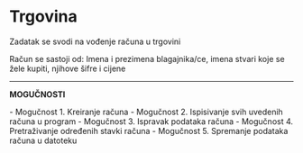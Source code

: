# Trgovina
<p>Zadatak se svodi na vođenje računa u trgovini</p>
<p>Račun se sastoji od: Imena i prezimena blagajnika/ce, imena stvari koje se žele kupiti, njihove šifre i cijene </p>
<hr>
<strong> MOGUČNOSTI </strong>
<p>
- Mogučnost 1. Kreiranje računa
- Mogučnost 2. Ispisivanje svih uvedenih računa u program
- Mogučnost 3. Ispravak podataka računa
- Mogučnost 4. Pretraživanje određenih stavki računa
- Mogučnost 5. Spremanje podataka računa u datoteku
</p>
